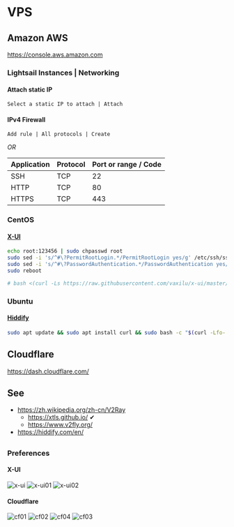 
# VPS

## Amazon AWS

https://console.aws.amazon.com

### Lightsail Instances | Networking

#### Attach static IP

```
Select a static IP to attach | Attach
```

#### IPv4 Firewall

```
Add rule | All protocols | Create
```

*OR*

| Application | Protocol | Port or range / Code |
| ---- | ---- | ---- |
| SSH | TCP | 22 |
| HTTP | TCP | 80 |
| HTTPS | TCP | 443 |

### CentOS

#### [X-UI](https://github.com/vaxilu/x-ui)

```sh
echo root:123456 | sudo chpasswd root
sudo sed -i 's/^#\?PermitRootLogin.*/PermitRootLogin yes/g' /etc/ssh/sshd_config
sudo sed -i 's/^#\?PasswordAuthentication.*/PasswordAuthentication yes/g' /etc/ssh/sshd_config
sudo reboot
```

```sh
# bash <(curl -Ls https://raw.githubusercontent.com/vaxilu/x-ui/master/install.sh)
```

### Ubuntu

#### [Hiddify](https://github.com/hiddify/hiddify-config)

```sh
sudo apt update && sudo apt install curl && sudo bash -c "$(curl -Lfo- https://raw.githubusercontent.com/hiddify/hiddify-config/main/common/download_install.sh)"
```

## Cloudflare

https://dash.cloudflare.com/

## See

- https://zh.wikipedia.org/zh-cn/V2Ray
  - https://xtls.github.io/ ✔
  - https://www.v2fly.org/
- https://hiddify.com/en/

##
##

### Preferences

#### X-UI
![x-ui](x-ui.png)
![x-ui01](x-ui01.png)
![x-ui02](x-ui02.png)

#### Cloudflare
![cf01](cf01.png)
![cf02](cf02.png)
![cf04](cf04.png)
![cf03](cf03.png)
